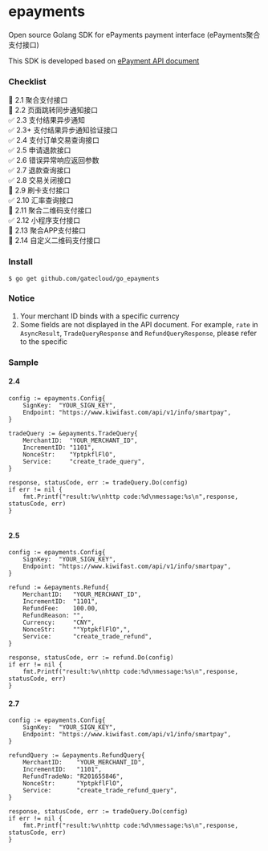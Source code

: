 # epayments
Open source Golang SDK for ePayments payment interface (ePayments聚合支付接口)

This SDK is developed based on [ePayment API document](https://www.kiwifast.com/doc/index.html)  



### Checklist

:black_square_button: 2.1 聚合支付接口  
:black_square_button: 2.2 页面跳转同步通知接口  
:white_check_mark: 2.3 支付结果异步通知  
:white_check_mark: 2.3+ 支付结果异步通知验证接口  
:white_check_mark: 2.4 支付订单交易查询接口  
:white_check_mark: 2.5 申请退款接口  
:white_check_mark: 2.6 错误异常响应返回参数  
:white_check_mark: 2.7 退款查询接口  
:white_check_mark: 2.8 交易关闭接口  
:black_square_button: 2.9 刷卡支付接口  
:white_check_mark: 2.10 汇率查询接口  
:black_square_button: 2.11 聚合二维码支付接口  
:white_check_mark: 2.12 小程序支付接口  
:black_square_button: 2.13 聚合APP支付接口  
:black_square_button: 2.14 自定义二维码支付接口  


### Install

```
$ go get github.com/gatecloud/go_epayments
```


### Notice

1. Your merchant ID binds with a specific currency  
2. Some fields are not displayed in the API document. For example, `rate` in `AsyncResult`, `TradeQueryResponse` and `RefundQueryResponse`, please refer to the specific  



### Sample

#### 2.4  

```
config := epayments.Config{
    SignKey:  "YOUR_SIGN_KEY",
    Endpoint: "https://www.kiwifast.com/api/v1/info/smartpay",
}

tradeQuery := &epayments.TradeQuery{
    MerchantID:  "YOUR_MERCHANT_ID",
    IncrementID: "1101",
    NonceStr:    "YptpkflFlO",
    Service:     "create_trade_query",
}

response, statusCode, err := tradeQuery.Do(config)
if err != nil {
    fmt.Printf("result:%v\nhttp code:%d\nmessage:%s\n",response, statusCode, err)
}


``` 


#### 2.5 


```
config := epayments.Config{
    SignKey:  "YOUR_SIGN_KEY",
    Endpoint: "https://www.kiwifast.com/api/v1/info/smartpay",
}

refund := &epayments.Refund{
    MerchantID:   "YOUR_MERCHANT_ID",
    IncrementID:  "1101",
    RefundFee:    100.00,
    RefundReason: "",
    Currency:     "CNY",
    NonceStr:     ""YptpkflFlO",",
    Service:      "create_trade_refund",
}

response, statusCode, err := refund.Do(config)
if err != nil {
    fmt.Printf("result:%v\nhttp code:%d\nmessage:%s\n",response, statusCode, err)
}

```


#### 2.7

```
config := epayments.Config{
    SignKey:  "YOUR_SIGN_KEY",
    Endpoint: "https://www.kiwifast.com/api/v1/info/smartpay",
}

refundQuery := &epayments.RefundQuery{
    MerchantID:    "YOUR_MERCHANT_ID",
    IncrementID:   "1101",
    RefundTradeNo: "R201655846",
    NonceStr:      "YptpkflFlO",
    Service:       "create_trade_refund_query",
}

response, statusCode, err := tradeQuery.Do(config)
if err != nil {
    fmt.Printf("result:%v\nhttp code:%d\nmessage:%s\n",response, statusCode, err)
}

```
